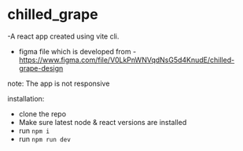 ﻿# chilled_grape
 
 -A react app created using vite cli.
 
- figma file which is developed from - https://www.figma.com/file/V0LkPnWNVqdNsG5d4KnudE/chilled-grape-design


note: The app is not responsive

installation:
 - clone the repo
 - Make sure latest node & react versions are installed
 - run `npm i`
 - run `npm run dev`
